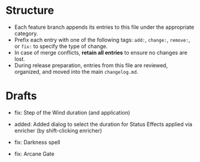 # Structure
- Each feature branch appends its entries to this file under the appropriate category.
- Prefix each entry with one of the following tags: `add:`, `change:`, `remove:`, or `fix:` to specify the type of change.
- In case of merge conflicts, **retain all entries** to ensure no changes are lost.
- During release preparation, entries from this file are reviewed, organized, and moved into the main `changelog.md`.
# Drafts
- fix: Step of the Wind duration (and application)

- added: Added dialog to select the duration for Status Effects applied via enricher (by shift-clicking enricher)
- fix: Darkness spell
- fix: Arcane Gate